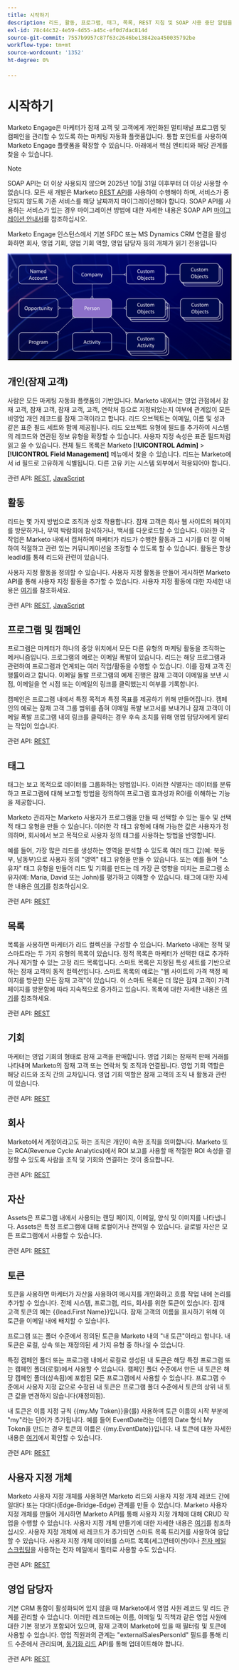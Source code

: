 ```yaml
---
title: 시작하기
description: 리드, 활동, 프로그램, 태그, 목록, REST 지침 및 SOAP 사용 중단 알림을 포함한 Marketo Engage API 및 데이터 모델을 시작합니다.
exl-id: 78c44c32-4e59-4d55-a45c-ef0d7dac814d
source-git-commit: 7557b9957c87f63c2646be13842ea450035792be
workflow-type: tm+mt
source-wordcount: '1352'
ht-degree: 0%

---
```


# 시작하기

Marketo Engage은 마케터가 잠재 고객 및 고객에게 개인화된 멀티채널 프로그램 및 캠페인을 관리할 수 있도록 하는 마케팅 자동화 플랫폼입니다. 통합 포인트를 사용하여 Marketo Engage 플랫폼을 확장할 수 있습니다. 아래에서 핵심 엔티티와 해당 관계를 찾을 수 있습니다.

>[!NOTE]
>SOAP API는 더 이상 사용되지 않으며 2025년 10월 31일 이후부터 더 이상 사용할 수 없습니다. 모든 새 개발은 Marketo [REST API](./rest-api/rest-api.md)를 사용하여 수행해야 하며, 서비스가 중단되지 않도록 기존 서비스를 해당 날짜까지 마이그레이션해야 합니다. SOAP API를 사용하는 서비스가 있는 경우 마이그레이션 방법에 대한 자세한 내용은 SOAP API [마이그레이션 안내서](./soap-api/migration.md)를 참조하십시오.
>

Marketo Engage 인스턴스에서 기본 SFDC 또는 MS Dynamics CRM 연결을 활성화하면 회사, 영업 기회, 영업 기회 역할, 영업 담당자 등의 개체가 읽기 전용입니다

![데이터 모델](assets/data_model.png)

## 개인(잠재 고객)

사람은 모든 마케팅 자동화 플랫폼의 기반입니다. Marketo 내에서는 영업 관점에서 잠재 고객, 잠재 고객, 잠재 고객, 고객, 연락처 등으로 지정되었는지 여부에 관계없이 모든 비영업 개인 레코드를 잠재 고객이라고 합니다. 리드 오브젝트는 이메일, 이름 및 성과 같은 표준 필드 세트와 함께 제공됩니다. 리드 오브젝트 유형에 필드를 추가하여 시스템의 레코드와 연관된 정보 유형을 확장할 수 있습니다. 사용자 지정 속성은 표준 필드처럼 읽고 쓸 수 있습니다. 전체 필드 목록은 Marketo **[!UICONTROL Admin]** > **[!UICONTROL Field Management]** 메뉴에서 찾을 수 있습니다. 리드는 Marketo에서 id 필드로 고유하게 식별됩니다. 다른 고유 키는 시스템 외부에서 적용되어야 합니다.

관련 API: [REST](https://developer.adobe.com/marketo-apis/api/mapi/#tag/Leads), [JavaScript](javascript-api/lead-tracking.md#lead-tracking-api)

## 활동

리드는 몇 가지 방법으로 조직과 상호 작용합니다. 잠재 고객은 회사 웹 사이트의 페이지를 방문하거나, 무역 박람회에 참석하거나, 백서를 다운로드할 수 있습니다. 이러한 각 작업은 Marketo 내에서 캡처하여 마케터가 리드가 수행한 활동과 그 시기를 더 잘 이해하여 적절하고 관련 있는 커뮤니케이션을 조정할 수 있도록 할 수 있습니다. 활동은 항상 leadId를 통해 리드와 관련이 있습니다.

사용자 지정 활동을 정의할 수 있습니다. 사용자 지정 활동을 만들어 게시하면 Marketo API를 통해 사용자 지정 활동을 추가할 수 있습니다. 사용자 지정 활동에 대한 자세한 내용은 [여기](https://experienceleague.adobe.com/ko/docs/marketo/using/product-docs/administration/marketo-custom-activities/understanding-custom-activities)를 참조하세요.

관련 API: [REST](https://developer.adobe.com/marketo-apis/api/mapi/#tag/Activities), [JavaScript](javascript-api/lead-tracking.md#munchkin-behavior)

## 프로그램 및 캠페인

프로그램은 마케터가 하나의 중앙 위치에서 모든 다른 유형의 마케팅 활동을 조직하는 메커니즘입니다. 프로그램의 예로는 이메일 폭발이 있습니다. 리드는 해당 프로그램과 관련하여 프로그램과 연계되는 여러 작업/활동을 수행할 수 있습니다. 이를 잠재 고객 진행률이라고 합니다. 이메일 돌발 프로그램의 예제 진행은 잠재 고객이 이메일을 보낸 시점, 이메일을 연 시점 또는 이메일의 링크를 클릭했는지 여부를 기록합니다.

캠페인은 프로그램 내에서 특정 목적과 특정 목표를 제공하기 위해 만들어집니다. 캠페인의 예로는 잠재 고객 그룹 범위를 좁혀 이메일 폭발 보고서를 보내거나 잠재 고객이 이메일 폭발 프로그램 내의 링크를 클릭하는 경우 후속 조치를 위해 영업 담당자에게 알리는 작업이 있습니다.

관련 API: [REST](https://developer.adobe.com/marketo-apis/api/mapi/#tag/Campaigns)

## 태그

태그는 보고 목적으로 데이터를 그룹화하는 방법입니다. 이러한 식별자는 데이터를 분류하고 프로그램에 대해 보고할 방법을 정의하여 프로그램 효과성과 ROI를 이해하는 기능을 제공합니다.

Marketo 관리자는 Marketo 사용자가 프로그램을 만들 때 선택할 수 있는 필수 및 선택적 태그 유형을 만들 수 있습니다. 이러한 각 태그 유형에 대해 가능한 값은 사용자가 정의하며, 회사에서 보고 목적으로 사용자 정의 태그를 사용하는 방법을 반영합니다.

예를 들어, 가장 많은 리드를 생성하는 영역을 분석할 수 있도록 여러 태그 값(예: 북동부, 남동부)으로 사용자 정의 &quot;영역&quot; 태그 유형을 만들 수 있습니다. 또는 예를 들어 &quot;소유자&quot; 태그 유형을 만들어 리드 및 기회를 만드는 데 가장 큰 영향을 미치는 프로그램 소유자(예: Maria, David 또는 John)를 평가하고 이해할 수 있습니다. 태그에 대한 자세한 내용은 [여기](https://experienceleague.adobe.com/ko/docs/marketo/using/product-docs/core-marketo-concepts/programs/working-with-programs/understanding-tags)를 참조하십시오.

관련 API: [REST](https://developer.adobe.com/marketo-apis/api/asset/)

## 목록

목록을 사용하면 마케터가 리드 컬렉션을 구성할 수 있습니다. Marketo 내에는 정적 및 스마트라는 두 가지 유형의 목록이 있습니다. 정적 목록은 마케터가 선택한 대로 추가하거나 제거할 수 있는 고정 리드 목록입니다. 스마트 목록은 지정된 특성 세트를 기반으로 하는 잠재 고객의 동적 컬렉션입니다. 스마트 목록의 예로는 &quot;웹 사이트의 가격 책정 페이지를 방문한 모든 잠재 고객&quot;이 있습니다. 이 스마트 목록은 더 많은 잠재 고객이 가격 페이지를 방문함에 따라 지속적으로 증가하고 있습니다. 목록에 대한 자세한 내용은 [여기](https://experienceleague.adobe.com/ko/docs/marketo/using/home)를 참조하세요.

관련 API: [REST](https://developer.adobe.com/marketo-apis/api/asset/#tag/Static-Lists)

## 기회

마케터는 영업 기회의 형태로 잠재 고객을 판매합니다. 영업 기회는 잠재적 판매 거래를 나타내며 Marketo의 잠재 고객 또는 연락처 및 조직과 연결됩니다. 영업 기회 역할은 해당 리드와 조직 간의 교차입니다. 영업 기회 역할은 잠재 고객의 조직 내 활동과 관련이 있습니다.

관련 API: [REST](https://developer.adobe.com/marketo-apis/api/mapi/#tag/Opportunities)

## 회사

Marketo에서 계정이라고도 하는 조직은 개인이 속한 조직을 의미합니다. Marketo 또는 RCA(Revenue Cycle Analytics)에서 ROI 보고를 사용할 때 적절한 ROI 속성을 결정할 수 있도록 사람을 조직 및 기회와 연결하는 것이 중요합니다.

관련 API: [REST](https://developer.adobe.com/marketo-apis/api/mapi/#tag/Companies)

## 자산

Assets은 프로그램 내에서 사용되는 랜딩 페이지, 이메일, 양식 및 이미지를 나타냅니다. Assets은 특정 프로그램에 대해 로컬이거나 전역일 수 있습니다. 글로벌 자산은 모든 프로그램에서 사용할 수 있습니다.

관련 API: [REST](https://developer.adobe.com/marketo-apis/api/asset/)

## 토큰

토큰을 사용하면 마케터가 자산을 사용하여 메시지를 개인화하고 흐름 작업 내에 논리를 추가할 수 있습니다. 전체 시스템, 프로그램, 리드, 회사를 위한 토큰이 있습니다. 잠재 고객 토큰의 예는 {{lead.First Name}}입니다. 잠재 고객의 이름을 표시하기 위해 이 토큰을 이메일 내에 배치할 수 있습니다.

프로그램 또는 폴더 수준에서 정의된 토큰을 Marketo 내의 &quot;내 토큰&quot;이라고 합니다. 내 토큰은 로컬, 상속 또는 재정의된 세 가지 유형 중 하나일 수 있습니다.

특정 캠페인 폴더 또는 프로그램 내에서 로컬로 생성된 내 토큰은 해당 특정 프로그램 또는 캠페인 폴더(로컬)에서 사용할 수 있습니다. 캠페인 폴더 수준에서 만든 내 토큰은 해당 캠페인 폴더(상속됨)에 포함된 모든 프로그램에서 사용할 수 있습니다. 프로그램 수준에서 사용자 지정 값으로 수정된 내 토큰은 프로그램 폴더 수준에서 토큰의 상위 내 토큰 값을 변경하지 않습니다(재정의됨).

내 토큰은 이름 지정 규칙 {{my.My Token}}을(를) 사용하며 토큰 이름의 시작 부분에 &quot;my&quot;라는 단어가 추가됩니다. 예를 들어 EventDate라는 이름의 Date 형식 My Token을 만드는 경우 토큰의 이름은 {{my.EventDate}}입니다. 내 토큰에 대한 자세한 내용은 [여기](https://experienceleague.adobe.com/ko/docs/marketo/using/product-docs/core-marketo-concepts/programs/tokens/understanding-my-tokens-in-a-program)에서 확인할 수 있습니다.

관련 API: [REST](https://developer.adobe.com/marketo-apis/api/asset/#tag/Tokens)

## 사용자 지정 개체

Marketo 사용자 지정 개체를 사용하면 Marketo 리드와 사용자 지정 개체 레코드 간에 일대다 또는 다대다(Edge-Bridge-Edge) 관계를 만들 수 있습니다. Marketo 사용자 지정 개체를 만들어 게시하면 Marketo API를 통해 사용자 지정 개체에 대해 CRUD 작업을 수행할 수 있습니다. 사용자 지정 개체 만들기에 대한 자세한 내용은 [여기](https://experienceleague.adobe.com/ko/docs/marketo/using/home)를 참조하십시오. 사용자 지정 개체에 새 레코드가 추가되면 스마트 목록 트리거를 사용하여 응답할 수 있습니다. 사용자 지정 개체 데이터를 스마트 목록(세그먼테이션)이나 [전자 메일 스크립팅](email-scripting.md)을 사용하는 전자 메일에서 필터로 사용할 수도 있습니다.

관련 API: [REST](https://developer.adobe.com/marketo-apis/api/mapi/#tag/Custom-Objects)

## 영업 담당자

기본 CRM 통합이 활성화되어 있지 않을 때 Marketo에서 영업 사원 레코드 및 리드 관계를 관리할 수 있습니다. 이러한 레코드에는 이름, 이메일 및 직책과 같은 영업 사원에 대한 기본 정보가 포함되어 있으며, 잠재 고객이 Marketo에 있을 때 필터링 및 토큰에 사용할 수 있습니다. 영업 직원과의 관계는 &quot;externalSalesPersonId&quot; 필드를 통해 리드 수준에서 관리되며, [동기화 리드](https://developer.adobe.com/marketo-apis/api/mapi/#tag/Leads/operation/syncLeadUsingPOST) API를 통해 업데이트해야 합니다.

관련 API: [REST](https://developer.adobe.com/marketo-apis/api/mapi/#tag/Sales-Persons)
